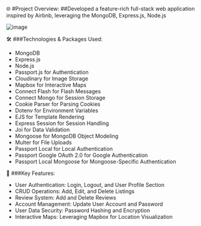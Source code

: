 🌐 #Project Overview:
##Developed a feature-rich full-stack web application inspired by Airbnb, leveraging the MongoDB, Express.js, Node.js

![image](https://github.com/user-attachments/assets/d6b39cc2-1b0f-41d6-a991-e4328da88b00)


🛠️ ###Technologies & Packages Used:
- MongoDB
- Express.js
- Node.js
- Passport.js for Authentication
- Cloudinary for Image Storage
- Mapbox for Interactive Maps
- Connect Flash for Flash Messages
- Connect Mongo for Session Storage
- Cookie Parser for Parsing Cookies
- Dotenv for Environment Variables
- EJS for Template Rendering
- Express Session for Session Handling
- Joi for Data Validation
- Mongoose for MongoDB Object Modeling
- Multer for File Uploads
- Passport Local for Local Authentication
- Passport Google OAuth 2.0 for Google Authentication
- Passport Local Mongoose for Mongoose-Specific Authentication

🌟 ###Key Features:
- User Authentication: Login, Logout, and User Profile Section
- CRUD Operations: Add, Edit, and Delete Listings
- Review System: Add and Delete Reviews
- Account Management: Update User Account and Password
- User Data Security: Password Hashing and Encryption
- Interactive Maps: Leveraging Mapbox for Location Visualization
